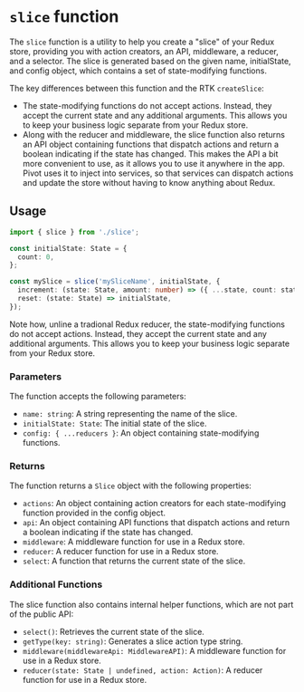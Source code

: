 # `slice` function

The `slice` function is a utility to help you create a "slice" of your Redux store, providing you with action creators, an API, middleware, a reducer, and a selector. The slice is generated based on the given name, initialState, and config object, which contains a set of state-modifying functions.

The key differences between this function and the RTK `createSlice`:

- The state-modifying functions do not accept actions. Instead, they accept the current state and any additional arguments. This allows you to keep your business logic separate from your Redux store.
- Along with the reducer and middleware, the slice function also returns an API object containing functions that dispatch actions and return a boolean indicating if the state has changed. This makes the API a bit more convenient to use, as it allows you to use it anywhere in the app. Pivot uses it to inject into services, so that services can dispatch actions and update the store without having to know anything about Redux.

## Usage

```ts
import { slice } from './slice';

const initialState: State = {
  count: 0,
};

const mySlice = slice('mySliceName', initialState, {
  increment: (state: State, amount: number) => ({ ...state, count: state.count + amount ]),
  reset: (state: State) => initialState,
});
```

Note how, unline a tradional Redux reducer, the state-modifying functions do not accept actions. Instead, they accept the current state and any additional arguments. This allows you to keep your business logic separate from your Redux store.

### Parameters

The function accepts the following parameters:

- `name: string`: A string representing the name of the slice.
- `initialState: State`: The initial state of the slice.
- `config: { ...reducers }`: An object containing state-modifying functions.

### Returns

The function returns a `Slice` object with the following properties:

- `actions`: An object containing action creators for each state-modifying function provided in the config object.
- `api`: An object containing API functions that dispatch actions and return a boolean indicating if the state has changed.
- `middleware`: A middleware function for use in a Redux store.
- `reducer`: A reducer function for use in a Redux store.
- `select`: A function that returns the current state of the slice.

### Additional Functions

The slice function also contains internal helper functions, which are not part of the public API:

- `select()`: Retrieves the current state of the slice.
- `getType(key: string)`: Generates a slice action type string.
- `middleware(middlewareApi: MiddlewareAPI)`: A middleware function for use in a Redux store.
- `reducer(state: State | undefined, action: Action)`: A reducer function for use in a Redux store.
